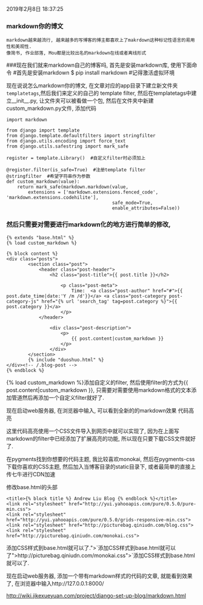 2019年2月8日 18:37:25

### markdown你的博文

	markdown越来越流行, 越来越多的写博客的博主都喜欢上了makrdown这种标记性语言的易用性和美观性. 
	像简书, 作业部落, Mou都是比较出名的markdown在线或者离线形式



###现在我们就来markdown自己的博客吗, 首先是安装markdown库, 使用下面命令
    #首先是安装markdown
    $ pip install markdown  #记得激活虚拟环境


现在说说怎么markdown你的博文, 在文章对应的app目录下建立新文件夹`templatetags`,然后我们来定义的自己的 template filter, 然后在templatetags中建立__init__.py, 让文件夹可以被看做一个包, 然后在文件夹中新建custom_markdown.py文件, 添加代码


    import markdown
    
    from django import template
    from django.template.defaultfilters import stringfilter
    from django.utils.encoding import force_text
    from django.utils.safestring import mark_safe
    
    register = template.Library()  #自定义filter时必须加上
    
    @register.filter(is_safe=True)  #注册template filter
    @stringfilter  #希望字符串作为参数
    def custom_markdown(value):
        return mark_safe(markdown.markdown(value,
            extensions = ['markdown.extensions.fenced_code', 'markdown.extensions.codehilite'],
                                           safe_mode=True,
                                           enable_attributes=False))

### 然后只需要对需要进行markdown化的地方进行简单的修改,
	{% extends "base.html" %}
	{% load custom_markdown %}
	
	{% block content %}
	<div class="posts">
	        <section class="post">
	            <header class="post-header">
	                <h2 class="post-title">{{ post.title }}</h2>
	
	                    <p class="post-meta">
	                        Time:  <a class="post-author" href="#">{{ post.date_time|date:'Y /m /d'}}</a> <a class="post-category post-category-js" href="{% url 'search_tag' tag=post.category %}">{{ post.category }}</a>
	                    </p>
	            </header>
	
	                <div class="post-description">
	                    <p>
	                        {{ post.content|custom_markdown }}
	                    </p>
	                </div>
	        </section>
	        {% include "duoshuo.html" %}
	</div><!-- /.blog-post -->
	{% endblock %}


{% load custom_markdown %}添加自定义的filter, 然后使用filter的方式为{{ post.content|custom_markdown }}, 只需要对需要使用markdown格式的文本添加管道然后再添加一个自定义filter就好了.

现在启动web服务器, 在浏览器中输入, 可以看到全新的的markdown效果
代码高亮

这里代码高亮使用一个CSS文件导入到网页中就可以实现了, 因为在上面写markdown的filter中已经添加了扩展高亮的功能, 所以现在只要下载CSS文件就好了.

在pygments找到你想要的代码主题, 我比较喜欢monokai, 然后在pygments-css下载你喜欢的CSS主题, 然后加入当博客目录的static目录下, 或者最简单的直接上传七牛进行CDN加速

修改base.html的头部

<!doctype html>
<html lang="en">
<head>
    <meta charset="utf-8">
<meta name="viewport" content="width=device-width, initial-scale=1.0">
<meta name="description" content="A layout example that shows off a blog page with a list of posts.">

    <title>{% block title %} Andrew Liu Blog {% endblock %}</title>
    <link rel="stylesheet" href="http://yui.yahooapis.com/pure/0.5.0/pure-min.css">
    <link rel="stylesheet" href="http://yui.yahooapis.com/pure/0.5.0/grids-responsive-min.css">
    <link rel="stylesheet" href="http://picturebag.qiniudn.com/blog.css">
    <link rel="stylesheet" href="http://picturebag.qiniudn.com/monokai.css">
</head>  

<link rel="stylesheet" href="http://picturebag.qiniudn.com/monokai.css">添加CSS样式到base.html就可以了.">`添加CSS样式到base.html就可以了">http://picturebag.qiniudn.com/monokai.css">`添加CSS样式到base.html就可以了.

现在启动web服务器, 添加一个带有markdown样式的代码的文章, 就能看到效果了, 在浏览器中输入http://127.0.0.1:8000/

http://wiki.jikexueyuan.com/project/django-set-up-blog/markdown.html





